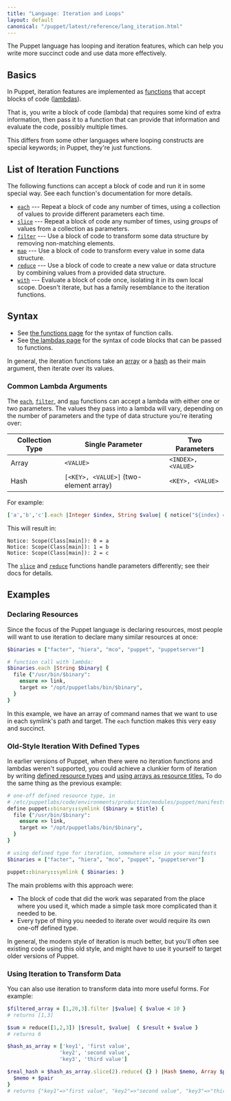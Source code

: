 ```yaml
---
title: "Language: Iteration and Loops"
layout: default
canonical: "/puppet/latest/reference/lang_iteration.html"
---
```


[functions]: ./lang_functions.html
[lambdas]: ./lang_lambdas.html
[each]: ./function.html#each
[slice]: ./function.html#slice
[filter]: ./function.html#filter
[map]: ./function.html#map
[reduce]: ./function.html#reduce
[with]: ./function.html#with
[array]: ./lang_data_array.html
[hash]: ./lang_data_hash.html
[defined types]: ./lang_defined_types.html
[array_titles]: ./lang_resources_advanced.html#arrays-of-titles


The Puppet language has looping and iteration features, which can help you write more succinct code and use data more effectively.

Basics
-----

In Puppet, iteration features are implemented as [functions][] that accept blocks of code ([lambdas][]).

That is, you write a block of code (lambda) that requires some kind of extra information, then pass it to a function that can provide that information and evaluate the code, possibly multiple times.

This differs from some other languages where looping constructs are special keywords; in Puppet, they're just functions.

List of Iteration Functions
-----

The following functions can accept a block of code and run it in some special way. See each function's documentation for more details.

* [`each`][each] --- Repeat a block of code any number of times, using a collection of values to provide different parameters each time.
* [`slice`][slice] --- Repeat a block of code any number of times, using _groups_ of values from a collection as parameters.
* [`filter`][filter] --- Use a block of code to transform some data structure by removing non-matching elements.
* [`map`][map] --- Use a block of code to transform every value in some data structure.
* [`reduce`][reduce] --- Use a block of code to create a new value or data structure by combining values from a provided data structure.
* [`with`][with] --- Evaluate a block of code once, isolating it in its own local scope. Doesn't iterate, but has a family resemblance to the iteration functions.

Syntax
-----

* See [the functions page][functions] for the syntax of function calls.
* See [the lambdas page][lambdas] for the syntax of code blocks that can be passed to functions.

In general, the iteration functions take an [array][] or a [hash][] as their main argument, then iterate over its values.

### Common Lambda Arguments

The [`each`][each], [`filter`][filter], and [`map`][map] functions can accept a lambda with either one or two parameters. The values they pass into a lambda will vary, depending on the number of parameters and the type of data structure you're iterating over:

Collection Type | Single Parameter                       | Two Parameters
----------------|----------------------------------------|-------------------
Array           | `<VALUE>`                              | `<INDEX>, <VALUE>`
Hash            | `[<KEY>, <VALUE>]` (two-element array) | `<KEY>, <VALUE>`

For example:

~~~ ruby
['a','b','c'].each |Integer $index, String $value| { notice("${index} = ${value}") }
~~~

This will result in:

    Notice: Scope(Class[main]): 0 = a
    Notice: Scope(Class[main]): 1 = b
    Notice: Scope(Class[main]): 2 = c

The [`slice`][slice] and [`reduce`][reduce] functions handle parameters differently; see their docs for details.


Examples
-----

### Declaring Resources

Since the focus of the Puppet language is declaring resources, most people will want to use iteration to declare many similar resources at once:

~~~ ruby
$binaries = ["facter", "hiera", "mco", "puppet", "puppetserver"]

# function call with lambda:
$binaries.each |String $binary| {
  file {"/usr/bin/$binary":
    ensure => link,
    target => "/opt/puppetlabs/bin/$binary",
  }
}
~~~

In this example, we have an array of command names that we want to use in each symlink's path and target. The `each` function makes this very easy and succinct.

### Old-Style Iteration With Defined Types

In earlier versions of Puppet, when there were no iteration functions and lambdas weren't supported, you could achieve a clunkier form of iteration by writing [defined resource types][defined types] and [using arrays as resource titles.][array_titles] To do the same thing as the previous example:

~~~ ruby
# one-off defined resource type, in
# /etc/puppetlabs/code/environments/production/modules/puppet/manifests/binary/symlink.pp
define puppet::binary::symlink ($binary = $title) {
  file {"/usr/bin/$binary":
    ensure => link,
    target => "/opt/puppetlabs/bin/$binary",
  }
}

# using defined type for iteration, somewhere else in your manifests
$binaries = ["facter", "hiera", "mco", "puppet", "puppetserver"]

puppet::binary::symlink { $binaries: }
~~~

The main problems with this approach were:

* The block of code that did the work was separated from the place where you used it, which made a simple task more complicated than it needed to be.
* Every type of thing you needed to iterate over would require its own one-off defined type.

In general, the modern style of iteration is much better, but you'll often see existing code using this old style, and might have to use it yourself to target older versions of Puppet.

### Using Iteration to Transform Data

You can also use iteration to transform data into more useful forms. For example:

~~~ ruby
$filtered_array = [1,20,3].filter |$value| { $value < 10 }
# returns [1,3]

$sum = reduce([1,2,3]) |$result, $value|  { $result + $value }
# returns 6

$hash_as_array = ['key1', 'first value',
                 'key2', 'second value',
                 'key3', 'third value']

$real_hash = $hash_as_array.slice(2).reduce( {} ) |Hash $memo, Array $pair| {
  $memo + $pair
}
# returns {"key1"=>"first value", "key2"=>"second value", "key3"=>"third value"}
~~~


